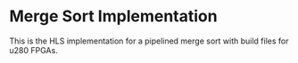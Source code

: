 # Merge Sort Implementation
This is the HLS implementation for a pipelined merge sort with build files for u280 FPGAs. 
